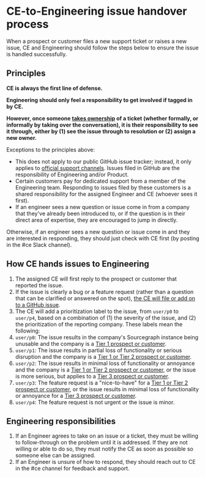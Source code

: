 # CE-to-Engineering issue handover process

When a prospect or customer files a new support ticket or raises a new issue, CE and Engineering should follow the steps below to ensure the issue is handled successfully.

## Principles

**CE is always the first line of defense.**

**Engineering should only feel a responsibility to get involved if tagged in by CE.**

**However, once someone [takes ownership](support.md#support-owners) of a ticket (whether formally, or informally by taking over the conversation), it is their responsibility to see it through, either by (1) see the issue through to resolution or (2) assign a new owner.**

Exceptions to the principles above:

- This does not apply to our public GitHub issue tracker; instead, it only applies to [official support channels](support.md). Issues filed in GitHub are the responsibility of Engineering and/or Product.
- Certain customers pay for dedicated support from a member of the Engineering team. Responding to issues filed by these customers is a shared responsibility for the assigned Engineer and CE (whoever sees it first).
- If an engineer sees a new question or issue come in from a company that they've already been introduced to, or if the question is in their direct area of expertise, they are encouraged to jump in directly.

Otherwise, if an engineer sees a new question or issue come in and they are interested in responding, they should just check with CE first (by posting in the #ce Slack channel).

## How CE hands issues to Engineering

1. The assigned CE will first reply to the prospect or customer that reported the issue.
1. If the issue is clearly a bug or a feature request (rather than a question that can be clarified or answered on the spot), [the CE will file or add on to a GitHub issue](customer_issues.md).
1. The CE will add a prioritization label to the issue, from `user/p0` to `user/p4`, based on a combination of (1) the severity of the issue, and (2) the prioritization of the reporting company. These labels mean the following:
  1. `user/p0`: The issue results in the company's Sourcegraph instance being unusable and the company is a [Tier 1 prospect or customer](../sales/index.md#segmentation).
  1. `user/p1`: The issue results in partial loss of functionality or serious disruption and the company is a [Tier 1 or Tier 2 prospect or customer](../sales/index.md#segmentation).
  1. `user/p2`: The issue results in minimal loss of functionality or annoyance and the company is a [Tier 1 or Tier 2 prospect or customer](../sales/index.md#segmentation), or the issue is more serious, but applies to a [Tier 3 prospect or customer](../sales/index.md#segmentation).
  1. `user/p3`: The feature request is a "nice-to-have" for a [Tier 1 or Tier 2 prospect or customer](../sales/index.md#segmentation), or the issue results in minimal loss of functionality or annoyance for a [Tier 3 prospect or customer](../sales/index.md#segmentation).
  1. `user/p4`: The feature request is not urgent or the issue is minor.

## Engineering responsibilities

1. If an Engineer agrees to take on an issue or a ticket, they must be willing to follow-through on the problem until it is addressed. If they are not willing or able to do so, they must notify the CE as soon as possible so someone else can be assigned.
1. If an Engineer is unsure of how to respond, they should reach out to CE in the #ce channel for feedback and support.
